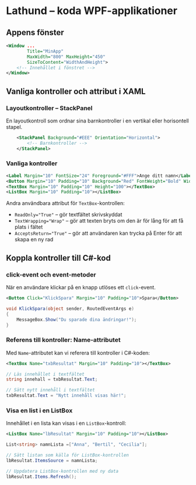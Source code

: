 # Lathund – koda WPF-applikationer

## Appens fönster

```xml
<Window ...
        Title="MinApp"
        MaxWidth="800" MaxHeight="450"
        SizeToContent="WidthAndHeight">
    <!-- Innehållet i fönstret -->
</Window>
```

## Vanliga kontroller och attribut i XAML

### Layoutkontroller – StackPanel
En layoutkontroll som ordnar sina barnkontroller i en vertikal eller horisontell stapel.  

```xml
    <StackPanel Background="#EEE" Orientation="Horizontal">
        <!-- Barnkontroller -->
    </StackPanel>
```

### Vanliga kontroller

```xml
<Label Margin="10" FontSize="24" Foreground="#FFF">Ange ditt namn</Label>
<Button Margin="10" Padding="10" Background="Red" FontWeight="Bold" Width="100">Spara</Button>
<TextBox Margin="10" Padding="10" Height="100"></TextBox>
<ListBox Margin="10" Padding="10"></ListBox>
```

Andra användbara attribut för `TextBox`-kontrollen:
- `ReadOnly="True"` – gör textfältet skrivskyddat
- `TextWrapping="Wrap"` – gör att texten bryts om den är för lång för att få plats i fältet
- `AcceptsReturn="True"` – gör att användaren kan trycka på Enter för att skapa en ny rad

## Koppla kontroller till C#-kod

### click-event och event-metoder
När en användare klickar på en knapp utlöses ett `click`-event. 

```xml
<Button Click="KlickSpara" Margin="10" Padding="10">Spara</Button>
```

```csharp
void KlickSpara(object sender, RoutedEventArgs e)
{
    MessageBox.Show("Du sparade dina ändringar!");
}
```

### Referens till kontroller: Name-attributet
Med `Name`-attributet kan vi referera till kontroller i C#-koden:

```xml
<TextBox Name="txbResultat" Margin="10" Padding="10"></TextBox>
```

```csharp
// Läs innehållet i textfältet
string innehall = txbResultat.Text;

// Sätt nytt innehåll i textfältet
txbResultat.Text = "Nytt innehåll visas här!";
```

### Visa en list i en ListBox
Innehållet i en lista kan visas i en `ListBox`-kontroll:

```xml
<ListBox Name="lbResultat" Margin="10" Padding="10"></ListBox>
```

```csharp
List<string> namnLista =["Anna", "Bertil", "Cecilia"];

// Sätt listan som källa för ListBox-kontrollen
lbResultat.ItemsSource = namnLista;

// Uppdatera ListBox-kontrollen med ny data
lbResultat.Items.Refresh();
```